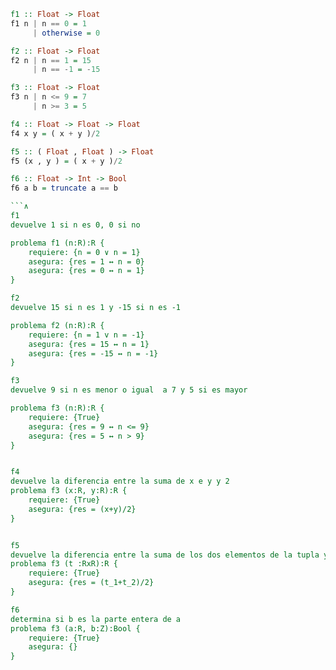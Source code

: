 ```haskell
f1 :: Float -> Float
f1 n | n == 0 = 1
     | otherwise = 0

f2 :: Float -> Float
f2 n | n == 1 = 15
     | n == -1 = -15

f3 :: Float -> Float
f3 n | n <= 9 = 7
     | n >= 3 = 5

f4 :: Float -> Float -> Float
f4 x y = ( x + y )/2

f5 :: ( Float , Float ) -> Float
f5 (x , y ) = ( x + y )/2

f6 :: Float -> Int -> Bool
f6 a b = truncate a == b

```∧
f1
devuelve 1 si n es 0, 0 si no

problema f1 (n:R):R {
    requiere: {n = 0 ∨ n = 1}
    asegura: {res = 1 ↔ n = 0}
    asegura: {res = 0 ↔ n = 1}
} 

f2
devuelve 15 si n es 1 y -15 si n es -1

problema f2 (n:R):R {
    requiere: {n = 1 v n = -1}
    asegura: {res = 15 ↔ n = 1}
    asegura: {res = -15 ↔ n = -1}
} 

f3
devuelve 9 si n es menor o igual  a 7 y 5 si es mayor

problema f3 (n:R):R {
    requiere: {True}
    asegura: {res = 9 ↔ n <= 9}
    asegura: {res = 5 ↔ n > 9}
} 


f4
devuelve la diferencia entre la suma de x e y y 2
problema f3 (x:R, y:R):R {
    requiere: {True}
    asegura: {res = (x+y)/2}
} 


f5
devuelve la diferencia entre la suma de los dos elementos de la tupla y 2
problema f3 (t :RxR):R {
    requiere: {True}
    asegura: {res = (t_1+t_2)/2}
} 

f6
determina si b es la parte entera de a
problema f3 (a:R, b:Z):Bool {
    requiere: {True}
    asegura: {}
} 